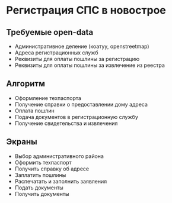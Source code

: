# Регистрация СПС в новострое

## Требуемые open-data

* Административное деление (коатуу, openstreetmap)
* Адреса регистрационных служб
* Реквизиты для оплаты пошлины за регистрацию
* Реквизиты для оплаты пошлины за извлечение из реестра

## Алгоритм

* Оформление техпаспорта
* Получение справки о предоставлении дому адреса
* Оплата пошлин
* Подача документов в регистрационную службу
* Получение свидетельства и извлечения

## Экраны

* Выбор административного района
* Оформить техпаспорт
* Получить справку об адресе
* Заплатить пошлины
* Распечатать и заполнить заявления
* Подать документы
* Получить документы


